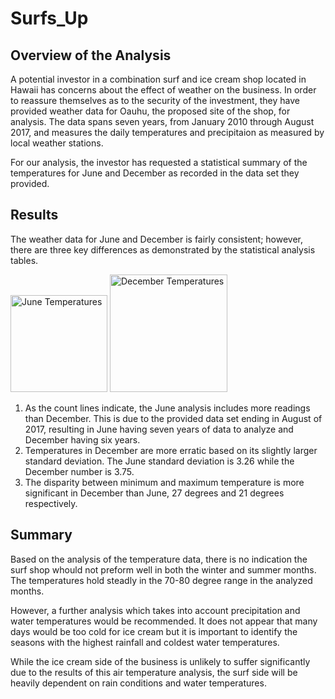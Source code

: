 # Surfs_Up

## Overview of the Analysis

A potential investor in a combination surf and ice cream shop located in Hawaii has concerns about the effect of weather on the business. In order to reassure themselves as to the security of the investment, they have provided weather data for Oauhu, the proposed site of the shop, for analysis. The data spans seven years, from January 2010 through August 2017, and measures the daily temperatures and precipitaion as measured by local weather stations.

For our analysis, the investor has requested a statistical summary of the temperatures for June and December as recorded in the data set they provided.

## Results

The weather data for June and December is fairly consistent; however, there are three key differences as demonstrated by the statistical analysis tables.

<img width="155" alt="June Temperatures" src="https://user-images.githubusercontent.com/82982901/123336753-4c3c1400-d514-11eb-8ab8-165b50c5ccf1.png">
<img width="188" alt="December Temperatures" src="https://user-images.githubusercontent.com/82982901/123336762-4f370480-d514-11eb-9ea6-7dc2d66023db.png">

1. As the count lines indicate, the June analysis includes more readings than December. This is due to the provided data set ending in August of 2017, resulting in June having seven years of data to analyze and December having six years.
2. Temperatures in December are more erratic based on its slightly larger standard deviation. The June standard deviation is 3.26 while the December number is 3.75.
3. The disparity between minimum and maximum temperature is more significant in December than June, 27 degrees and 21 degrees respectively.

## Summary

Based on the analysis of the temperature data, there is no indication the surf shop whould not preform well in both the winter and summer months. The temperatures hold steadly in the 70-80 degree range in the analyzed months.

However, a further analysis which takes into account precipitation and water temperatures would be recommended. It does not appear that many days would be too cold for ice cream but it is important to identify the seasons with the highest rainfall and coldest water temperatures.

While the ice cream side of the business is unlikely to suffer significantly due to the results of this air temperature analysis, the surf side will be heavily dependent on rain conditions and water temperatures.
